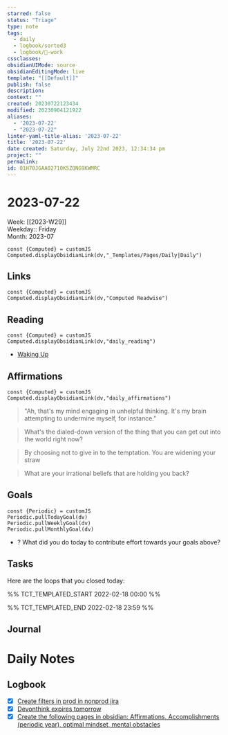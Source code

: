 ```yaml
---
starred: false
status: "Triage"
type: note
tags:
  - daily
  - logbook/sorted3
  - logbook/👔-work
cssclasses: 
obsidianUIMode: source
obsidianEditingMode: live
template: "[[Default]]"
publish: false
description: 
context: ""
created: 20230722123434
modified: 20230904121922
aliases:
  - '2023-07-22'
  - "2023-07-22"
linter-yaml-title-alias: '2023-07-22'
title: '2023-07-22'
date created: Saturday, July 22nd 2023, 12:34:34 pm
project: ""
permalink: 
id: 01H70JGAA02710K5ZQNG9KWMRC
---
```


# 2023-07-22

Week: [[2023-W29]]  
Weekday:: Friday  
Month: 2023-07

```dataviewjs
const {Computed} = customJS
Computed.displayObsidianLink(dv,"_Templates/Pages/Daily|Daily")
```

## Links

```dataviewjs
const {Computed} = customJS
Computed.displayObsidianLink(dv,"Computed Readwise")
```

## Reading

```dataviewjs
const {Computed} = customJS
Computed.displayObsidianLink(dv,"daily_reading")
```
- [Waking Up]( https://read.readwise.io/read/01gjr2j724698ts9z7mbyxz63z)


## Affirmations

```dataviewjs
const {Computed} = customJS
Computed.displayObsidianLink(dv,"daily_affirmations")
```

> "Ah, that's my mind engaging in unhelpful thinking. It's my brain attempting to undermine myself, for instance."

> What's the dialed-down version of the thing that you can get out into the world right now?

> By choosing not to give in to the temptation. You are widening your straw

> What are your irrational beliefs that are holding you back?

## Goals

```dataviewjs
const {Periodic} = customJS
Periodic.pullTodayGoal(dv)
Periodic.pullWeeklyGoal(dv)
Periodic.pullMonthlyGoal(dv)
```
- ? What did you do today to contribute effort towards your goals above?

## Tasks

Here are the loops that you closed today:

%% TCT_TEMPLATED_START 2022-02-18 00:00 %%

%% TCT_TEMPLATED_END 2022-02-18 23:59 %%

## Journal



# Daily Notes


## Logbook
- [x] [Create filters in prod in nonprod jira](things:///show?id=MQaGVAGSDuFQQTMUq96dE7)
- [x] [Devonthink expires tomorrow](things:///show?id=CrWw4KYRHjpLCXAWCyzqb3)
- [x] [Create the following pages in obsidian: Affirmations, Accomplishments (periodic year), optimal mindset, mental obstacles](things:///show?id=BTvMdDuFSZdf6M44WxFD9J)
